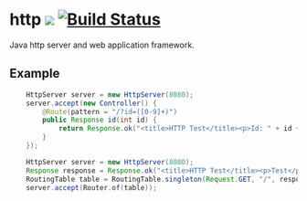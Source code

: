 # http ![](https://img.shields.io/github/license/mashape/apistatus.svg) [![Build Status](https://travis-ci.org/iitc/http.svg?branch=master)](https://travis-ci.org/iitc/http)
Java http server and web application framework.

## Example

```java
    HttpServer server = new HttpServer(8080);
    server.accept(new Controller() {
        @Route(pattern = "/?id=([0-9]+)")
        public Response id(int id) {
            return Response.ok("<title>HTTP Test</title><p>Id: " + id + "</p>");
        }
    });
```

```java
    HttpServer server = new HttpServer(8080);
    Response response = Response.ok("<title>HTTP Test</title><p>Test</p>");
    RoutingTable table = RoutingTable.singleton(Request.GET, "/", response);
    server.accept(Router.of(table));
```